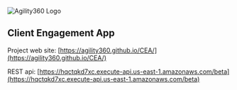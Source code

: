 ![Agility360 Logo](https://raw.githubusercontent.com/Agility360/CEA/master/assets/logo/logo7868398md.png "Agility360 Logo")
## Client Engagement App


Project web site: [https://agility360.github.io/CEA/](https://agility360.github.io/CEA/)


REST api: [https://hqctqkd7xc.execute-api.us-east-1.amazonaws.com/beta](https://hqctqkd7xc.execute-api.us-east-1.amazonaws.com/beta)
